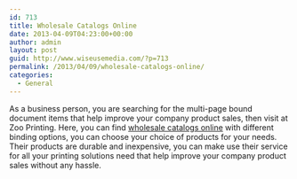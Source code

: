 ```yaml
---
id: 713
title: Wholesale Catalogs Online
date: 2013-04-09T04:23:00+00:00
author: admin
layout: post
guid: http://www.wiseusemedia.com/?p=713
permalink: /2013/04/09/wholesale-catalogs-online/
categories:
  - General
---
```

As a business person, you are searching for the multi-page bound document items that help improve your company product sales, then visit at Zoo Printing. Here, you can find [wholesale catalogs online](http://www.zooprinting.com/products/catalogs) with different binding options, you can choose your choice of products for your needs. Their products are durable and inexpensive, you can make use their service for all your printing solutions need that help improve your company product sales without any hassle.